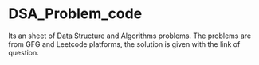 # DSA_Problem_code
Its an sheet of Data Structure and Algorithms problems. The problems are from GFG and Leetcode platforms, the solution is given with the link of question.
